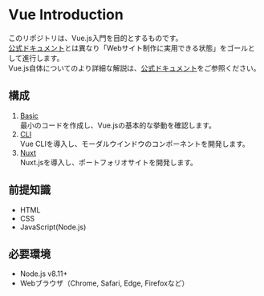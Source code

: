 # Vue Introduction
このリポジトリは、Vue.js入門を目的とするものです。  
[公式ドキュメント](https://jp.vuejs.org/)とは異なり「Webサイト制作に実用できる状態」をゴールとして進行します。  
Vue.js自体についてのより詳細な解説は、[公式ドキュメント](https://jp.vuejs.org/)をご参照ください。

## 構成
1. [Basic](./basic)  
最小のコードを作成し、Vue.jsの基本的な挙動を確認します。  
2. [CLI](./cli)  
Vue CLIを導入し、モーダルウインドウのコンポーネントを開発します。  
3. [Nuxt](./nuxt)  
Nuxt.jsを導入し、ポートフォリオサイトを開発します。  

## 前提知識
* HTML
* CSS
* JavaScript(Node.js)

## 必要環境
* Node.js v8.11+
* Webブラウザ（Chrome, Safari, Edge, Firefoxなど）
